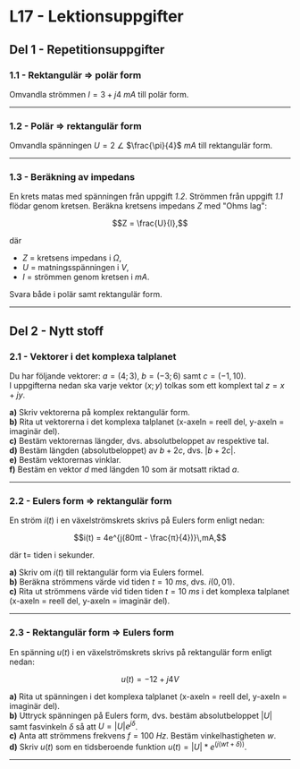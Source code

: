 # L17 - Lektionsuppgifter

## Del 1 - Repetitionsuppgifter

### 1.1 - Rektangulär => polär form
Omvandla strömmen $I = 3 + j4$ $mA$ till polär form.

---

### 1.2 - Polär => rektangulär form
Omvandla spänningen $U = 2$ $∠$ $\frac{\pi}{4}$ $mA$ till rektangulär form.

---

### 1.3 - Beräkning av impedans
En krets matas med spänningen från uppgift *1.2*. Strömmen från uppgift *1.1* flödar genom kretsen.
Beräkna kretsens impedans $Z$ med "Ohms lag":

```math
Z = \frac{U}{I},
```

där
* $Z$ = kretsens impedans i $\Omega$,
* $U$ = matningsspänningen i $V$,
* $I$ = strömmen genom kretsen i $mA$.

Svara både i polär samt rektangulär form.

---

## Del 2 - Nytt stoff

### 2.1 - Vektorer i det komplexa talplanet

Du har följande vektorer: $a = (4;3)$, $b = (-3;6)$ samt $c = (-1, 10)$. \
I uppgifterna nedan ska varje vektor $(x;y)$ tolkas som ett komplext tal $z = x + jy$.

**a)** Skriv vektorerna på komplex rektangulär form.\
**b)** Rita ut vektorerna i det komplexa talplanet (x-axeln = reell del, y-axeln = imaginär del).\
**c)** Bestäm vektorernas längder, dvs. absolutbeloppet av respektive tal.\
**d)** Bestäm längden (absolutbeloppet) av $b + 2c$, dvs. $|b + 2c|$.\
**e)** Bestäm vektorernas vinklar.\
**f)** Bestäm en vektor $d$ med längden $10$ som är motsatt riktad $a$.

---

### 2.2 - Eulers form => rektangulär form

En ström $i(t)$ i en växelströmskrets skrivs på Eulers form enligt nedan:

```math
i(t) = 4e^{j(80πt - \frac{π}{4})}\,mA,
```

där t= tiden i sekunder.

**a)** Skriv om $i(t)$ till rektangulär form via Eulers formel.\
**b)** Beräkna strömmens värde vid tiden $t = 10$ $ms$, dvs. $i(0,01)$.\
**c)** Rita ut strömmens värde vid tiden tiden $t = 10$ $ms$ i det komplexa talplanet (x-axeln = reell del, y-axeln = imaginär del).

---

### 2.3 - Rektangulär form => Eulers form

En spänning $u(t)$ i en växelströmskrets skrivs på rektangulär form enligt nedan:

```math
u(t) = -12 + j4 V
```

**a)** Rita ut spänningen i det komplexa talplanet (x-axeln = reell del, y-axeln = imaginär del).\
**b)** Uttryck spänningen på Eulers form, dvs. bestäm absolutbeloppet $|U|$ samt fasvinkeln $δ$ så att $U = |U|e^{jδ}$.\
**c)** Anta att strömmens frekvens $f = 100$ $Hz$. Bestäm vinkelhastigheten $w$.\
**d)** Skriv $u(t)$ som en tidsberoende funktion $u(t)=|U|*e^(j(wt+δ))$.

---

